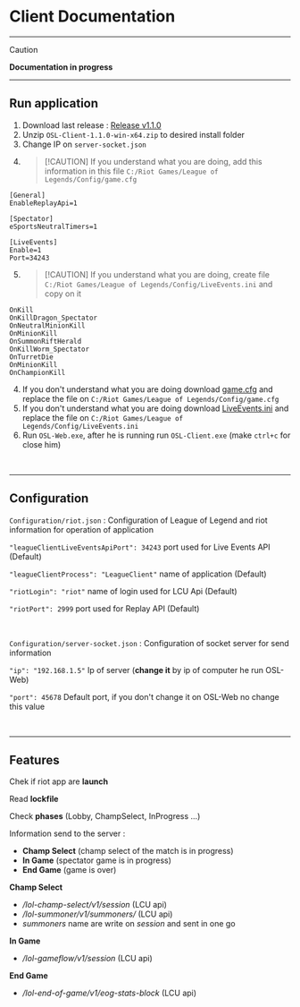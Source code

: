 # **Client** Documentation

---

> [!CAUTION] 
> **Documentation in progress** 

---

## Run application
1. Download last release : [Release v1.1.0](https://github.com/Sky-CSC/OSL/releases/tag/v1.1.0)
2. Unzip ``OSL-Client-1.1.0-win-x64.zip`` to desired install folder
3. Change IP on ```server-socket.json```
4. > [!CAUTION] If you understand what you are doing, add this information in this file ```C:/Riot Games/League of Legends/Config/game.cfg```

```
[General]
EnableReplayApi=1

[Spectator]
eSportsNeutralTimers=1

[LiveEvents]
Enable=1
Port=34243
```
5. > [!CAUTION] If you understand what you are doing, create file ```C:/Riot Games/League of Legends/Config/LiveEvents.ini``` and copy on it
```
OnKill
OnKillDragon_Spectator
OnNeutralMinionKill
OnMinionKill
OnSummonRiftHerald
OnKillWorm_Spectator
OnTurretDie
OnMinionKill
OnChampionKill
```

4. If you don't understand what you are doing download <a href="../misc/game.cfg" download>game.cfg</a>  and replace the file on ```C:/Riot Games/League of Legends/Config/game.cfg``` 
5. If you don't understand what you are doing download <a href="../misc/LiveEvents.ini" download>LiveEvents.ini</a>  and replace the file on ```C:/Riot Games/League of Legends/Config/LiveEvents.ini``` 
5. Run ```OSL-Web.exe```, after he is running run ```OSL-Client.exe``` (make ```ctrl+c``` for close him)


<br>

---

## Configuration

```Configuration/riot.json``` : Configuration of League of Legend and riot information for operation of application

  ```"leagueClientLiveEventsApiPort": 34243``` port used for Live Events API (Default)

  ```"leagueClientProcess": "LeagueClient"``` name of application (Default)

  ```"riotLogin": "riot"``` name of login used for LCU Api (Default)

  ```"riotPort": 2999``` port used for Replay API (Default)

<br>

```Configuration/server-socket.json``` : Configuration of socket server for send information

  ```"ip": "192.168.1.5"``` Ip of server (**change it** by ip of computer he run OSL-Web)

  ```"port": 45678``` Default port, if you don't change it on OSL-Web no change this value

<br>

---

## Features

Chek if riot app are **launch**

Read **lockfile**

Check **phases** (Lobby, ChampSelect, InProgress ...)

Information send to the server :
  - **Champ Select** (champ select of the match is in progress)
  - **In Game** (spectator game is in progress)
  - **End Game** (game is over)

**Champ Select** 
- */lol-champ-select/v1/session* (LCU api) 
- */lol-summoner/v1/summoners/* (LCU api)
- *summoners* name are write on *session* and sent in one go

**In Game**
- */lol-gameflow/v1/session* (LCU api)

**End Game**
- */lol-end-of-game/v1/eog-stats-block* (LCU api)